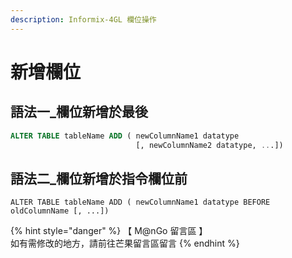 ```yaml
---
description: Informix-4GL 欄位操作
---
```


# 新增欄位

## 語法一\_欄位新增於最後

```sql
ALTER TABLE tableName ADD ( newColumnName1 datatype
                            [, newColumnName2 datatype, ...])
```

## 語法二\_欄位新增於指令欄位前

```
ALTER TABLE tableName ADD ( newColumnName1 datatype BEFORE oldColumnName [, ...])
```

{% hint style="danger" %}
【 M@nGo 留言區 】\
如有需修改的地方，請前往芒果留言區留言
{% endhint %}

